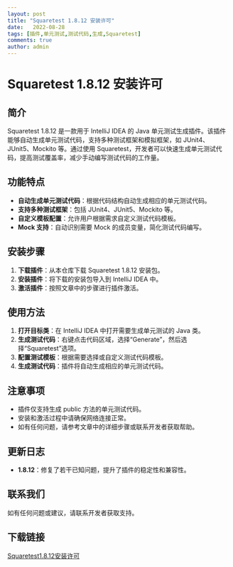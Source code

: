 ```yaml
---
layout: post
title: "Squaretest 1.8.12 安装许可"
date:   2022-08-28
tags: [插件,单元测试,测试代码,生成,Squaretest]
comments: true
author: admin
---
```

# Squaretest 1.8.12 安装许可

## 简介
Squaretest 1.8.12 是一款用于 IntelliJ IDEA 的 Java 单元测试生成插件。该插件能够自动生成单元测试代码，支持多种测试框架和模拟框架，如 JUnit4、JUnit5、Mockito 等。通过使用 Squaretest，开发者可以快速生成单元测试代码，提高测试覆盖率，减少手动编写测试代码的工作量。

## 功能特点
- **自动生成单元测试代码**：根据代码结构自动生成相应的单元测试代码。
- **支持多种测试框架**：包括 JUnit4、JUnit5、Mockito 等。
- **自定义模板配置**：允许用户根据需求自定义测试代码模板。
- **Mock 支持**：自动识别需要 Mock 的成员变量，简化测试代码编写。

## 安装步骤
1. **下载插件**：从本仓库下载 Squaretest 1.8.12 安装包。
2. **安装插件**：将下载的安装包导入到 IntelliJ IDEA 中。
3. **激活插件**：按照文章中的步骤进行插件激活。

## 使用方法
1. **打开目标类**：在 IntelliJ IDEA 中打开需要生成单元测试的 Java 类。
2. **生成测试代码**：右键点击代码区域，选择“Generate”，然后选择“Squaretest”选项。
3. **配置测试模板**：根据需要选择或自定义测试代码模板。
4. **生成测试代码**：插件将自动生成相应的单元测试代码。

## 注意事项
- 插件仅支持生成 public 方法的单元测试代码。
- 安装和激活过程中请确保网络连接正常。
- 如有任何问题，请参考文章中的详细步骤或联系开发者获取帮助。

## 更新日志
- **1.8.12**：修复了若干已知问题，提升了插件的稳定性和兼容性。

## 联系我们
如有任何问题或建议，请联系开发者获取支持。

## 下载链接

[Squaretest1.8.12安装许可](https://pan.quark.cn/s/a214ebc5a571)